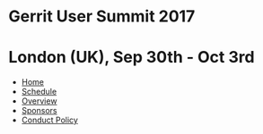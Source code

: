 # Gerrit User Summit 2017
# London (UK), Sep 30th - Oct 3rd

* [Home](/index.md)
* [Schedule](/schedule.md)
* [Overview](/overview.md)
* [Sponsors](/sponsors.md)
* [Conduct Policy](/conduct-policy.md)

[home]: /index.md
[logo]: images/gerritusersummit2017.png
